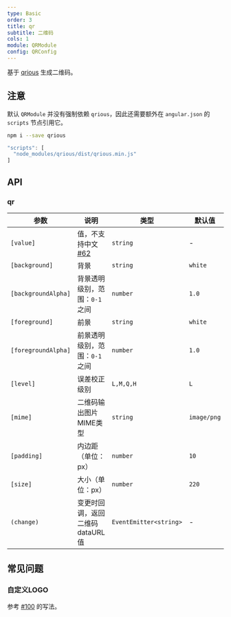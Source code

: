 ```yaml
---
type: Basic
order: 3
title: qr
subtitle: 二维码
cols: 1
module: QRModule
config: QRConfig
---
```


基于 [qrious](https://neocotic.com/qrious) 生成二维码。

## 注意

默认 `QRModule` 并没有强制依赖 `qrious`，因此还需要额外在 `angular.json` 的 `scripts` 节点引用它。

```bash
npm i --save qrious
```

```ts
"scripts": [
  "node_modules/qrious/dist/qrious.min.js"
]
```

## API

### qr

参数 | 说明 | 类型 | 默认值
----|------|-----|------
`[value]` | 值，不支持中文 [#62](https://github.com/neocotic/qrious/issues/62) | `string` | -
`[background]` | 背景 | `string` | `white`
`[backgroundAlpha]` | 背景透明级别，范围：`0-1` 之间 | `number` | `1.0`
`[foreground]` | 前景 | `string` | `white`
`[foregroundAlpha]` | 前景透明级别，范围：`0-1` 之间 | `number` | `1.0`
`[level]` | 误差校正级别 | `L,M,Q,H` | `L`
`[mime]` | 二维码输出图片MIME类型 | `string` | `image/png`
`[padding]` | 内边距（单位：px） | `number` | `10`
`[size]` | 大小（单位：px） | `number` | `220`
`(change)` | 变更时回调，返回二维码dataURL值 | `EventEmitter<string>` | -

## 常见问题

### 自定义LOGO

参考 [#100](https://github.com/neocotic/qrious/issues/100#issuecomment-308249343) 的写法。
